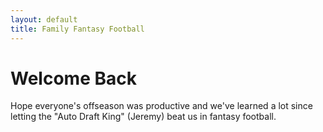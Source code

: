 ```yaml
---
layout: default
title: Family Fantasy Football
---
```


# Welcome Back

Hope everyone's offseason was productive and we've learned a lot since letting the "Auto Draft King" (Jeremy) beat us in fantasy football.
